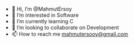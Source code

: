 - 👋 Hi, I’m @MahmutErsoy
- 👀 I’m interested in Software
- 🌱 I’m currently learning C
- 💞️ I’m looking to collaborate  on Development
- 📫 How to reach me mahmutersooy@gmail.com 

<!---
MahmutErsoy/MahmutErsoy is a ✨ special ✨ repository because its `README.md` (this file) appears on your GitHub profile.
You can click the Preview link to take a look at your changes.
--->
